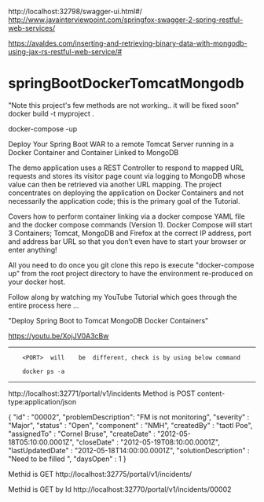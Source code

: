 http://localhost:32798/swagger-ui.html#/
http://www.javainterviewpoint.com/springfox-swagger-2-spring-restful-web-services/

https://avaldes.com/inserting-and-retrieving-binary-data-with-mongodb-using-jax-rs-restful-web-service/#

# springBootDockerTomcatMongodb
"Note this project's few methods are not working.. it will be fixed soon"
docker build -t myproject .

docker-compose -up

Deploy Your Spring Boot WAR to a remote Tomcat Server running in a Docker Container and Container Linked to MongoDB

The demo application uses a REST Controller to respond to mapped URL requests and stores its visitor page count via logging to MongoDB whose value can then be retrieved via another URL mapping. The project concentrates on deploying the application on Docker Containers and not necessarily the application code; this is the primary goal of the Tutorial. 

Covers how to perform container linking via a docker compose YAML file and the docker compose commands (Version 1). Docker Compose will start 3 Containers; Tomcat, MongoDB and Firefox at the correct IP address, port and address bar URL so that you don’t even have to start your browser or enter anything!

All you need to do once you git clone this repo is execute "docker-compose up" from the root project directory to have the environment
re-produced on your docker host.

Follow along by watching my YouTube Tutorial which goes through the entire process here ...

"Deploy Spring Boot to Tomcat MongoDB Docker Containers"

https://youtu.be/XojJV0A3cBw

****************************

        <PORT>  will    be  different, check is by using below command

        docker ps -a

****************************
http://localhost:32771/portal/v1/incidents
Method is POST
content-type:application/json

{
    "id" : "00002",
    "problemDescription": "FM is not monitoring",
    "severity" : "Major",
    "status" : "Open",
    "component" : "NMH",
    "createdBy" : "taotl Poe",
    "assignedTo" : "Cornel Bruse",
    "createDate" : "2012-05-18T05:10:00.0001Z",
    "closeDate" : "2012-05-19T08:10:00.0001Z",
    "lastUpdatedDate" : "2012-05-18T14:00:00.0001Z",
    "solutionDescription" : "Need to be filled ",
    "daysOpen" : 1
}

Methid is GET
http://localhost:32775/portal/v1/incidents/

Methid is GET by Id
http://localhost:32770/portal/v1/incidents/00002
